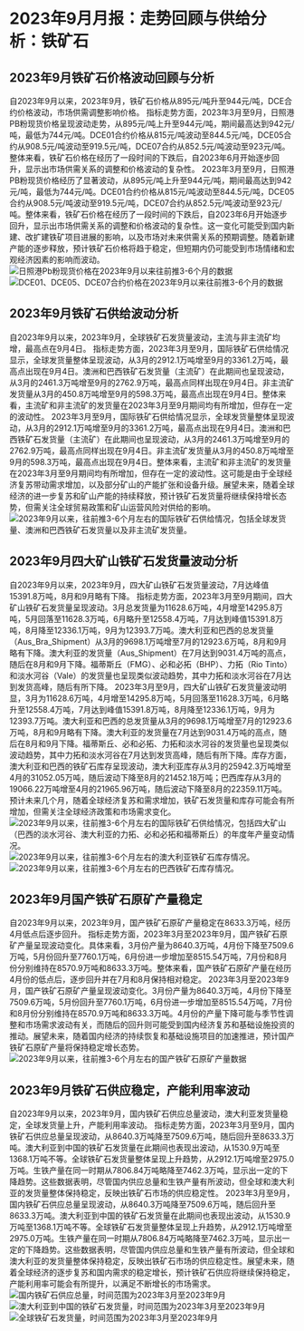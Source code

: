 # 2023年9月月报：走势回顾与供给分析：铁矿石
## **2023年9月铁矿石价格波动回顾与分析**
自2023年9月以来，2023年9月，铁矿石价格从895元/吨升至944元/吨，DCE合约价格波动，市场供需调整影响价格。 指标走势方面，2023年3月至9月，日照港PB粉现货价格呈现波动走势，从895元/吨上升至944元/吨，期间最高达到942元/吨，最低为744元/吨。DCE01合约价格从815元/吨波动至844.5元/吨，DCE05合约从908.5元/吨波动至919.5元/吨，DCE07合约从852.5元/吨波动至923元/吨。整体来看，铁矿石价格在经历了一段时间的下跌后，自2023年6月开始逐步回升，显示出市场供需关系的调整和价格波动的复杂性。 2023年3月至9月，日照港PB粉现货价格经历了显著波动，从895元/吨上升至944元/吨，期间最高达到942元/吨，最低为744元/吨。DCE01合约价格从815元/吨波动至844.5元/吨，DCE05合约从908.5元/吨波动至919.5元/吨，DCE07合约从852.5元/吨波动至923元/吨。整体来看，铁矿石价格在经历了一段时间的下跌后，自2023年6月开始逐步回升，显示出市场供需关系的调整和价格波动的复杂性。这一变化可能受到国内新建、改扩建铁矿项目进展的影响，以及市场对未来供需关系的预期调整。随着新建产能的逐步释放，预计铁矿石价格将趋于稳定，但短期内仍可能受到市场情绪和宏观经济因素的影响而波动。
        ![日照港Pb粉现货价格在2023年9月以来往前推3-6个月的数据](assets/日照港Pb粉现货价格在2023年9月以来往前推3-6个月的数据.png)
![DCE01、DCE05、DCE07合约价格在2023年9月以来往前推3-6个月的数据](assets/DCE01、DCE05、DCE07合约价格在2023年9月以来往前推3-6个月的数据.png)

## **2023年9月铁矿石供给波动分析**
自2023年9月以来，2023年9月，全球铁矿石发货量波动，主流与非主流矿均增，最高点在9月4日。 指标走势方面，2023年3月至9月，国际铁矿石供给情况显示，全球发货量整体呈现波动，从3月的2912.1万吨增至9月的3361.2万吨，最高点出现在9月4日。澳洲和巴西铁矿石发货量（主流矿）在此期间也呈现波动，从3月的2461.3万吨增至9月的2762.9万吨，最高点同样出现在9月4日。非主流矿发货量从3月的450.8万吨增至9月的598.3万吨，最高点出现在9月4日。整体来看，主流矿和非主流矿的发货量在2023年3月至9月期间均有所增加，但存在一定的波动性。 2023年3月至9月，国际铁矿石供给情况显示，全球发货量整体呈现波动，从3月的2912.1万吨增至9月的3361.2万吨，最高点出现在9月4日。澳洲和巴西铁矿石发货量（主流矿）在此期间也呈现波动，从3月的2461.3万吨增至9月的2762.9万吨，最高点同样出现在9月4日。非主流矿发货量从3月的450.8万吨增至9月的598.3万吨，最高点出现在9月4日。整体来看，主流矿和非主流矿的发货量在2023年3月至9月期间均有所增加，但存在一定的波动性。这可能是由于全球经济复苏带动需求增加，以及部分矿山的产能扩张和设备升级。展望未来，随着全球经济的进一步复苏和矿山产能的持续释放，预计铁矿石发货量将继续保持增长态势，但需关注全球贸易政策和矿山运营风险对供给的影响。
        ![2023年9月以来，往前推3-6个月左右的国际铁矿石供给情况，包括全球发货量、澳洲和巴西铁矿石发货量以及非主流矿发货量。](assets/2023年9月以来，往前推3-6个月左右的国际铁矿石供给情况，包括全球发货量、澳洲和巴西铁矿石发货量以及非主流矿发货量。.png)

## **2023年9月四大矿山铁矿石发货量波动分析**
自2023年9月以来，2023年9月，四大矿山铁矿石发货量波动，7月达峰值15391.8万吨，8月和9月略有下降。 指标走势方面，2023年3月至9月期间，四大矿山铁矿石发货量呈现波动。3月总发货量为11628.6万吨，4月增至14295.8万吨，5月回落至11628.3万吨，6月略升至12558.4万吨，7月达到峰值15391.8万吨，8月降至12336.1万吨，9月为12393.7万吨。澳大利亚和巴西的总发货量（Aus_Bra_Shipment）从3月的9698.1万吨增至7月的12923.6万吨，8月和9月略有下降。澳大利亚的发货量（Aus_Shipment）在7月达到9031.4万吨的高点，随后在8月和9月下降。福蒂斯丘（FMG）、必和必拓（BHP）、力拓（Rio Tinto）和淡水河谷（Vale）的发货量也呈现类似波动趋势，其中力拓和淡水河谷在7月达到发货高峰，随后有所下降。 2023年3月至9月，四大矿山铁矿石发货量波动明显，3月为11628.6万吨，4月增至14295.8万吨，5月回落至11628.3万吨，6月略升至12558.4万吨，7月达到峰值15391.8万吨，8月降至12336.1万吨，9月为12393.7万吨。澳大利亚和巴西的总发货量从3月的9698.1万吨增至7月的12923.6万吨，8月和9月略有下降。澳大利亚的发货量在7月达到9031.4万吨的高点，随后在8月和9月下降。福蒂斯丘、必和必拓、力拓和淡水河谷的发货量也呈现类似波动趋势，其中力拓和淡水河谷在7月达到发货高峰，随后有所下降。库存方面，澳大利亚和巴西的铁矿石库存呈现波动，澳大利亚库存从3月的25942.3万吨增至4月的31052.05万吨，随后波动下降至8月的21452.18万吨；巴西库存从3月的19066.22万吨增至4月的21965.96万吨，随后波动下降至8月的22359.11万吨。预计未来几个月，随着全球经济复苏和需求增加，铁矿石发货量和库存可能会有所增加，但需关注全球经济政策和市场需求变化。
        ![2023年9月以来，往前推3-6个月左右的国际铁矿石供给情况，包括四大矿山（巴西的淡水河谷、澳大利亚的力拓、必和必拓和福蒂斯丘）的年度年产量变动情况。](assets/2023年9月以来，往前推3-6个月左右的国际铁矿石供给情况，包括四大矿山（巴西的淡水河谷、澳大利亚的力拓、必和必拓和福蒂斯丘）的年度年产量变动情况。.png)
![2023年9月以来，往前推3-6个月左右的澳大利亚铁矿石库存情况。](assets/2023年9月以来，往前推3-6个月左右的澳大利亚铁矿石库存情况。.png)
![2023年9月以来，往前推3-6个月左右的巴西铁矿石库存情况。](assets/2023年9月以来，往前推3-6个月左右的巴西铁矿石库存情况。.png)

## **2023年9月国产铁矿石原矿产量稳定**
自2023年9月以来，2023年9月，国产铁矿石原矿产量稳定在8633.3万吨，经历4月低点后逐步回升。 指标走势方面，2023年3月至2023年9月，国产铁矿石原矿产量呈现波动变化。具体来看，3月份产量为8640.3万吨，4月份下降至7509.6万吨，5月份回升至7760.1万吨，6月份进一步增加至8515.54万吨，7月份和8月份分别维持在8570.9万吨和8633.3万吨。整体来看，国产铁矿石原矿产量在经历4月份的低点后，逐步回升并在7月和8月保持相对稳定。 2023年3月至2023年9月，国产铁矿石原矿产量呈现波动变化。3月份产量为8640.3万吨，4月份下降至7509.6万吨，5月份回升至7760.1万吨，6月份进一步增加至8515.54万吨，7月份和8月份分别维持在8570.9万吨和8633.3万吨。4月份的产量下降可能与季节性调整和市场需求波动有关，而随后的回升则可能受到国内经济复苏和基础设施投资的推动。展望未来，随着国内经济的持续恢复和基础设施项目的加速推进，预计国产铁矿石原矿产量将保持稳定增长态势。
        ![2023年9月以来，往前推3-6个月左右的国产铁矿石原矿产量数据](assets/2023年9月以来，往前推3-6个月左右的国产铁矿石原矿产量数据.png)

## **2023年9月铁矿石供应稳定，产能利用率波动**
自2023年9月以来，2023年9月，国内铁矿石供应总量波动，澳大利亚发货量稳定，全球发货量上升，产能利用率波动。 指标走势方面，2023年3月至9月，国内铁矿石供应总量呈现波动，从8640.3万吨降至7509.6万吨，随后回升至8633.3万吨。澳大利亚到中国的铁矿石发货量在此期间也表现出波动，从1530.9万吨至1368.1万吨不等。全球铁矿石发货量整体呈现上升趋势，从2912.1万吨增至2975.0万吨。生铁产量在同一时期从7806.84万吨略降至7462.3万吨，显示出一定的下降趋势。这些数据表明，尽管国内供应总量和生铁产量有所波动，但全球和澳大利亚的发货量整体保持稳定，反映出铁矿石市场的供应稳定性。 2023年3月至9月，国内铁矿石供应总量呈现波动，从8640.3万吨降至7509.6万吨，随后回升至8633.3万吨。澳大利亚到中国的铁矿石发货量在此期间也表现出波动，从1530.9万吨至1368.1万吨不等。全球铁矿石发货量整体呈现上升趋势，从2912.1万吨增至2975.0万吨。生铁产量在同一时期从7806.84万吨略降至7462.3万吨，显示出一定的下降趋势。这些数据表明，尽管国内供应总量和生铁产量有所波动，但全球和澳大利亚的发货量整体保持稳定，反映出铁矿石市场的供应稳定性。展望未来，随着全球经济的逐步复苏和国内需求的稳定增长，预计铁矿石供应将继续保持稳定，产能利用率可能会有所提升，以满足不断增长的市场需求。
        ![国内铁矿石供应总量，时间范围为2023年3月至2023年9月](assets/国内铁矿石供应总量，时间范围为2023年3月至2023年9月.png)
![澳大利亚到中国的铁矿石发货量，时间范围为2023年3月至2023年9月](assets/澳大利亚到中国的铁矿石发货量，时间范围为2023年3月至2023年9月.png)
![全球铁矿石发货量，时间范围为2023年3月至2023年9月](assets/全球铁矿石发货量，时间范围为2023年3月至2023年9月.png)
